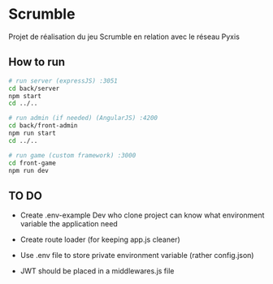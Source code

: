# Scrumble
Projet de réalisation du jeu Scrumble en relation avec le réseau Pyxis

## How to run
```sh
# run server (expressJS) :3051
cd back/server
npm start
cd ../..

# run admin (if needed) (AngularJS) :4200
cd back/front-admin
npm run start
cd ../..

# run game (custom framework) :3000
cd front-game
npm run dev

```

## TO DO 
* Create .env-example
Dev who clone project can know what environment variable the application need

* Create route loader (for keeping app.js cleaner)
* Use .env file to store private environment variable (rather config.json)
* JWT should be placed in a middlewares.js file